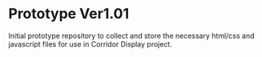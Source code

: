 # Prototype Ver1.01

Initial prototype repository to collect and store the necessary html/css and javascript files for use in Corridor Display project.
